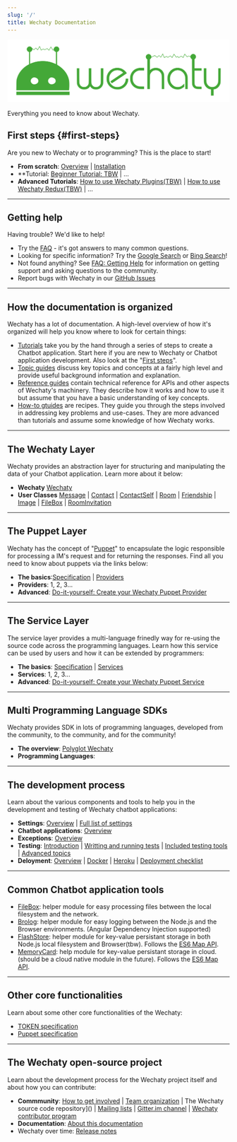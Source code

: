 ```yaml
---
slug: '/'
title: Wechaty Documentation
---
```


![Wechaty: Conversational RPA SDK for Chatbot Makers](/img/wechaty-logo.svg)

Everything you need to know about Wechaty.

## First steps {#first-steps}

Are you new to Wechaty or to programming? This is the place to start!

- **From scratch**: [Overview]() | [Installation]()
- **Tutorial: [Beginner Tutorial: TBW]()  | ...
- **Advanced Tutorials**: [How to use Wechaty Plugins(TBW)]() | [How to use Wechaty Redux(TBW)]() | ...

-----

## Getting help

Having trouble? We'd like to help!

- Try the [FAQ](/faq.md) - it's got answers to many common questions.
- Looking for specific information? Try the [Google Search]() or [Bing Search]()!
- Not found anything? See [FAQ: Getting Help]() for information on getting support and asking questions to the community.
- Report bugs with Wechaty in our [GitHub Issues](https://github.com/wechaty/wechaty/issues/)

-----

## How the documentation is organized

Wechaty has a lot of documentation. A high-level overview of how it's organized will help you know where to look for certain things:

- [Tutorials]() take you by the hand through a series of steps to create a Chatbot application. Start here if you are new to Wechaty or Chatbot application development. Also look at the "[First steps](#first-steps)".
- [Topic guides]() discuss key topics and concepts at a fairly high level and provide useful background information and explanation.
- [Reference guides](references/README.md) contain technical reference for APIs and other aspects of Wechaty's machinery. They describe how it works and how to use it but assume that you have a basic understanding of key concepts.
- [How-to gtuides]() are recipes. They guide you through the steps involved in addressing key problems and use-cases. They are more advanced than tutorials and assume some knowledge of how Wechaty works.

-----

## The Wechaty Layer

Wechaty provides an abstraction layer for structuring and manipulating the data of your Chatbot application. Learn more about it below:

- **Wechaty** [Wechaty]()
- **User Classes** [Message]() | [Contact]() | [ContactSelf]() | [Room]() | [Friendship]() | [Image]() | [FileBox]() | [RoomInvitation]()

-----

## The Puppet Layer

Wechaty has the concept of "[Puppet]()" to encapsulate the logic responsible for processing a IM's request and for returning the responses. Find all you need to know about puppets via the links below:

- **The basics**:[Specification]() | [Providers]()
- **Providers**: 1, 2, 3...
- **Advanced**: [Do-it-yourself: Create your Wechaty Puppet Provider]()

-----

## The Service Layer

The service layer provides a multi-language frinedly way for re-using the source code across the programming languages. Learn how this service can be used by users and how it can be extended by programmers:

- **The basics**: [Specification]() | [Services]()
- **Services**: 1, 2, 3...
- **Advanced**: [Do-it-yourself: Create your Wechaty Puppet Service]()

-----

## Multi Programming Language SDKs

Wechaty provides SDK in lots of programming languages, developed from the community, to the community, and for the community!

- **The overview**: [Polyglot Wechaty]()
- **Programming Languages**: []()

-----

## The development process

Learn about the various components and tools to help you in the development and testing of Wechaty chatbot applications:

- **Settings**: [Overview]() | [Full list of settings]()
- **Chatbot applications**: [Overview]()
- **Exceptions**: [Overview]()
- **Testing**: [Introduction]() | [Writting and running tests]() | [Included testing tools]() | [Advanced topics]()
- **Deloyment**: [Overview]() | [Docker]() | [Heroku]() | [Deployment checklist]()

-----

## Common Chatbot application tools

- [FileBox](https://github.com/huan/file-box): helper module for easy processing files between the local filesystem and the network.
- [Brolog](https://github.com/huan/brolog): helper module for easy logging between the Node.js and the Browser environments. (Angular Dependency Injection supported)
- [FlashStore](https://github.com/huan/flash-store): helper module for key-value persistant storage in both Node.js local filesystem and Browser(tbw). Follows the [ES6 Map API](https://github.com/huan/async-map-like#readme).
- [MemoryCard](https://github.com/huan/memory-card): help module for key-value persistant storage in cloud. (should be a cloud native module in the future). Follows the [ES6 Map API](https://github.com/huan/async-map-like#readme).

-----

## Other core functionalities

Learn about some other core functionalities of the Wechaty:

- [TOKEN specification]()
- [Puppet specification]()

-----

## The Wechaty open-source project

Learn about the development process for the Wechaty project itself and about how you can contribute:

- **Commmunity**: [How to get involved]() | [Team organization]() | The Wechaty source code repository]() | [Mailing lists]() | [Gitter.im channel]() | [Wechaty contributor program](contributor-program/README.md)
- **Documentation**: [About this documentation](contributing/writing-documentation.md)
- Wechaty over time: [Release notes]()
